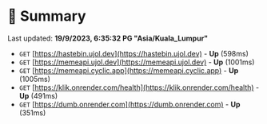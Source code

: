 # 📖 Summary
Last updated: **19/9/2023, 6:35:32 PG "Asia/Kuala_Lumpur"**

- `GET` [https://hastebin.ujol.dev](https://hastebin.ujol.dev) - **Up** (598ms)
- `GET` [https://memeapi.ujol.dev](https://memeapi.ujol.dev) - **Up** (1001ms)
- `GET` [https://memeapi.cyclic.app](https://memeapi.cyclic.app) - **Up** (1005ms)
- `GET` [https://klik.onrender.com/health](https://klik.onrender.com/health) - **Up** (491ms)
- `GET` [https://dumb.onrender.com](https://dumb.onrender.com) - **Up** (351ms)
